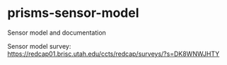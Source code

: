 # prisms-sensor-model
Sensor model and documentation

Sensor model survey: https://redcap01.brisc.utah.edu/ccts/redcap/surveys/?s=DK8WNWJHTY
